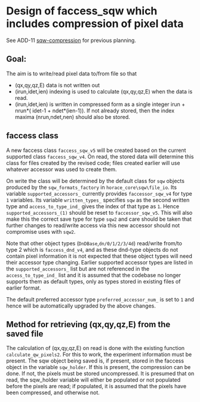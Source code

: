 Design of faccess_sqw which includes compression of pixel data
==============================================================

See ADD-11 
[sqw-compression](https://github.com/pace-neutrons/Horace/blob/master/documentation/add/11_sqw_compression.md)
for previous planning.

Goal:
-----

The aim is to write/read pixel data to/from file so that
   - (qx,qy,qz,E) data is not written out
   - (irun,idet,ien) indexing is used to calculate (qx,qy,qz,E) when the data 
is read.
   - (irun,idet,ien) is written in compressed form as a single integer
irun + nrun*( idet-1 + ndet*(ien-1)). If not already stored, then the index maxima
(nrun,ndet,nen) should also be stored.

faccess class
-------------

A new faccess class `faccess_sqw_v5` will be created based on the current supported
class `faccess_sqw_v4`. On read, the stored data will determine this class for
files created by the revised code; files created earlier will use whatever accessor
was used to create them. 

On write the class will be determined by the default class for `sqw` objects
produced by the `sqw_formats_factory` in `horace_core\sqw\file_io`. Its variable 
`supported_accessors_` currently provides `faccessor_sqw_v4` for type `1` variables.
Its variable `written_types_` specifies `sqw` as the second written type and 
`access_to_type_ind_` gives the index of that type as `1`. Hence `supported_accessors_(1)`
should be reset to `faccessor_sqw_v5`. This will also make this the correct save type for
type `sqw2` and care should be taken that further changes to read/write access via
this new accessor should not compromise uses with `sqw2`.

Note that other object types (`DnDBase`,`dn/0/1/2/3/4d`) read/write from/to type 2
which is `faccess_dnd_v4`, and as these dnd-type objects do not contain pixel 
information it is not expected that these object types will need their accessor
type changing. Earlier supported accessor types are listed in the `supported_accessors_`
list but are not referenced in the `access_to_type_ind_` list and it is assumed that
the codebase no longer supports them as default types, only as types stored in
existing files of earlier format.

The default preferred accessor type `preferred_accessor_num_` is set to `1` and hence
will be automatically upgraded by the above changes.


Method for retrieving (qx,qy,qz,E) from the saved file
------------------------------------------------------

The calculation of (qx,qy,qz,E) on read is done with the existing function
`calculate_qw_pixels2`. For this to work, the experiment information must be present.
The sqw object being saved is, if present, stored in the faccess object in the
variable `sqw_holder`. If this is present, the compression can be done. If not, the
pixels must be stored uncompressed. It is presumed that on read, the sqw_holder 
variable will either be populated or not populated before the pixels are read; if populated, 
it is assumed that the pixels have been compressed, and otherwise not.





